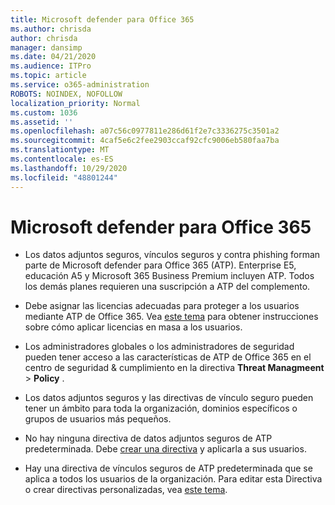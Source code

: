 ```yaml
---
title: Microsoft defender para Office 365
ms.author: chrisda
author: chrisda
manager: dansimp
ms.date: 04/21/2020
ms.audience: ITPro
ms.topic: article
ms.service: o365-administration
ROBOTS: NOINDEX, NOFOLLOW
localization_priority: Normal
ms.custom: 1036
ms.assetid: ''
ms.openlocfilehash: a07c56c0977811e286d61f2e7c3336275c3501a2
ms.sourcegitcommit: 4caf5e6c2fee2903ccaf92cfc9006eb580faa7ba
ms.translationtype: MT
ms.contentlocale: es-ES
ms.lasthandoff: 10/29/2020
ms.locfileid: "48801244"
---
```

# <a name="microsoft-defender-for-office-365"></a>Microsoft defender para Office 365

- Los datos adjuntos seguros, vínculos seguros y contra phishing forman parte de Microsoft defender para Office 365 (ATP). Enterprise E5, educación A5 y Microsoft 365 Business Premium incluyen ATP. Todos los demás planes requieren una suscripción a ATP del complemento.

- Debe asignar las licencias adecuadas para proteger a los usuarios mediante ATP de Office 365. Vea [este tema](https://docs.microsoft.com/microsoft-365/admin/add-users/add-users) para obtener instrucciones sobre cómo aplicar licencias en masa a los usuarios.

- Los administradores globales o los administradores de seguridad pueden tener acceso a las características de ATP de Office 365 en el centro de seguridad & cumplimiento en la directiva **Threat Managmeent** \> **Policy** .

- Los datos adjuntos seguros y las directivas de vínculo seguro pueden tener un ámbito para toda la organización, dominios específicos o grupos de usuarios más pequeños.

- No hay ninguna directiva de datos adjuntos seguros de ATP predeterminada. Debe [crear una directiva](https://docs.microsoft.com/microsoft-365/security/office-365-security/set-up-atp-safe-attachments-policies) y aplicarla a sus usuarios.

- Hay una directiva de vínculos seguros de ATP predeterminada que se aplica a todos los usuarios de la organización. Para editar esta Directiva o crear directivas personalizadas, vea [este tema](https://docs.microsoft.com/microsoft-365/security/office-365-security/set-up-atp-safe-links-policies).
